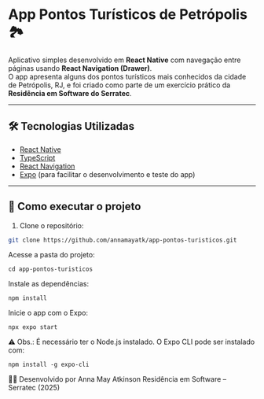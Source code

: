 # App Pontos Turísticos de Petrópolis 🏞️

Aplicativo simples desenvolvido em **React Native** com navegação entre páginas usando **React Navigation (Drawer)**.  
O app apresenta alguns dos pontos turísticos mais conhecidos da cidade de Petrópolis, RJ, e foi criado como parte de um exercício prático da **Residência em Software do Serratec**.

---

## 🛠️ Tecnologias Utilizadas

- [React Native](https://reactnative.dev/)
- [TypeScript](https://www.typescriptlang.org/)
- [React Navigation](https://reactnavigation.org/)
- [Expo](https://expo.dev/) (para facilitar o desenvolvimento e teste do app)

---

## 🚀 Como executar o projeto

1. Clone o repositório:

```bash
git clone https://github.com/annamayatk/app-pontos-turisticos.git
```
Acesse a pasta do projeto:

```
cd app-pontos-turisticos
```

Instale as dependências:


```
npm install
```

Inicie o app com o Expo:
```
npx expo start
```
⚠️ Obs.: É necessário ter o Node.js instalado. O Expo CLI pode ser instalado com:

```
npm install -g expo-cli
```

👩‍💻 Desenvolvido por
Anna May Atkinson
Residência em Software – Serratec (2025)
